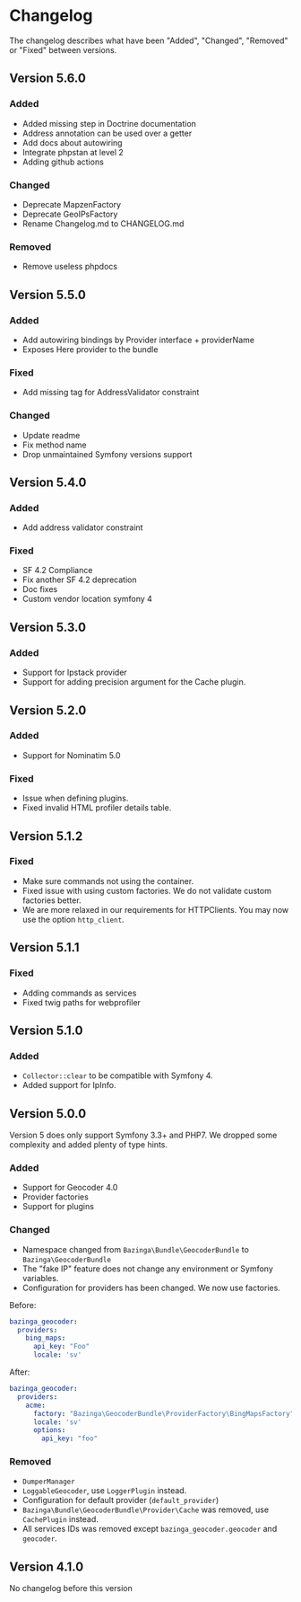 # Changelog

The changelog describes what have been "Added", "Changed", "Removed" or "Fixed" between versions. 

## Version 5.6.0

### Added

- Added missing step in Doctrine documentation
- Address annotation can be used over a getter
- Add docs about autowiring
- Integrate phpstan at level 2
- Adding github actions

### Changed

- Deprecate MapzenFactory
- Deprecate GeoIPsFactory
- Rename Changelog.md to CHANGELOG.md

### Removed

- Remove useless phpdocs

## Version 5.5.0

### Added

- Add autowiring bindings by Provider interface + providerName
- Exposes Here provider to the bundle

### Fixed

- Add missing tag for AddressValidator constraint

### Changed

- Update readme
- Fix method name
- Drop unmaintained Symfony versions support

## Version 5.4.0

### Added

- Add address validator constraint

### Fixed

- SF 4.2 Compliance
- Fix another SF 4.2 deprecation
- Doc fixes
- Custom vendor location symfony 4

## Version 5.3.0

### Added 

- Support for Ipstack provider
- Support for adding precision argument for the Cache plugin. 

## Version 5.2.0

### Added 

- Support for Nominatim 5.0

### Fixed

- Issue when defining plugins. 
- Fixed invalid HTML profiler details table.

## Version 5.1.2

### Fixed

- Make sure commands not using the container. 
- Fixed issue with using custom factories. We do not validate custom factories better. 
- We are more relaxed in our requirements for HTTPClients. You may now use the option `http_client`. 

## Version 5.1.1

### Fixed

- Adding commands as services
- Fixed twig paths for webprofiler

## Version 5.1.0

### Added

- `Collector::clear` to be compatible with Symfony 4. 
- Added support for IpInfo. 

## Version 5.0.0

Version 5 does only support Symfony 3.3+ and PHP7. We dropped some complexity and added plenty of type hints.  

### Added

- Support for Geocoder 4.0
- Provider factories
- Support for plugins

### Changed

- Namespace changed from `Bazinga\Bundle\GeocoderBundle` to `Bazinga\GeocoderBundle`
- The "fake IP" feature does not change any environment or Symfony variables. 
- Configuration for providers has been changed. We now use factories.

Before:

```yaml
bazinga_geocoder:
  providers:
    bing_maps:
      api_key: "Foo"
      locale: 'sv'
``` 
After:

```yaml
bazinga_geocoder:
  providers:
    acme:
      factory: "Bazinga\GeocoderBundle\ProviderFactory\BingMapsFactory"
      locale: 'sv'
      options:
        api_key: "foo"
``` 

### Removed

- `DumperManager`
- `LoggableGeocoder`, use `LoggerPlugin` instead. 
- Configuration for default provider (`default_provider`)
- `Bazinga\Bundle\GeocoderBundle\Provider\Cache` was removed, use `CachePlugin` instead. 
- All services IDs was removed except `bazinga_geocoder.geocoder` and `geocoder`.

## Version 4.1.0

No changelog before this version
